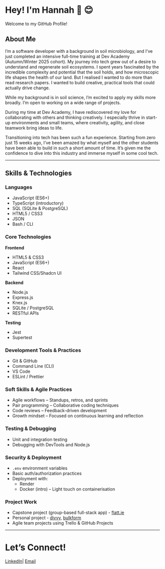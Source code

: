 # Hey! I'm Hannah 👋 😊

Welcome to my GitHub Profile!

## About Me
I’m a software developer with a background in soil microbiology, and I’ve just completed an intensive full-time training at Dev Academy (Autumn/Winter 2025 cohort). My journey into tech grew out of a desire to understand and regenerate soil ecosystems. I spent years fascinated by the incredible complexity and potential that the soil holds, and how microscopic life shapes the health of our land.  But I realised I wanted to do more than read research papers. I wanted to build creative, practical tools that could actually drive change.

While my background is in soil science, I’m excited to apply my skills more broadly. I’m open to working on a wide range of projects.

During my time at Dev Academy, I have rediscovered my love for collaborating with others and thinking creatively. I especially thrive in start-up environments and small teams, where creativity, agility, and close teamwork bring ideas to life. 

Transitioning into tech has been such a fun experience. Starting from zero just 15 weeks ago, I’ve been amazed by what myself and the other students have been able to build in such a short amount of time. It’s given me the confidence to dive into this industry and immerse myself in some cool tech. 

---

## Skills & Technologies

### Languages
- JavaScript (ES6+)
- TypeScript (introductory)
- SQL (SQLite & PostgreSQL)
- HTML5 / CSS3
- JSON
- Bash / CLI

### Core Technologies

**Frontend**  
- HTML5 & CSS3
- JavaScript (ES6+)
- React 
- Tailwind CSS/Shadcn UI
  
**Backend**  
- Node.js
- Express.js
- Knex.js
- SQLite / PostgreSQL
- RESTful APIs

**Testing**  
- Jest
- Supertest

### Development Tools & Practices
- Git & GitHub
- Command Line (CLI)
- VS Code
- ESLint / Prettier

### Soft Skills & Agile Practices
- Agile workflows – Standups, retros, and sprints  
- Pair programming – Collaborative coding techniques  
- Code reviews – Feedback-driven development  
- Growth mindset – Focused on continuous learning and reflection  

### Testing & Debugging
- Unit and integration testing  
- Debugging with DevTools and Node.js  

### Security & Deployment
- `.env` environment variables  
- Basic auth/authorization practices  
- Deployment with:
  - Render
  - Docker (intro) – Light touch on containerisation  

### Project Work
- Capstone project (group-based full-stack app) - [flatt.ie](https://github.com/hchristinasmith/flatt.ie)
- Personal project - [divvy](https://github.com/hchristinasmith/divvy-), [bulkform](https://github.com/hchristinasmith/bulkform)
- Agile team projects using Trello & GitHub Projects  

---

# Let’s Connect!
[LinkedIn](https://www.linkedin.com/in/hannah-smith-a7659223b/)| [Email](hchristinasmith@gmail.com)


